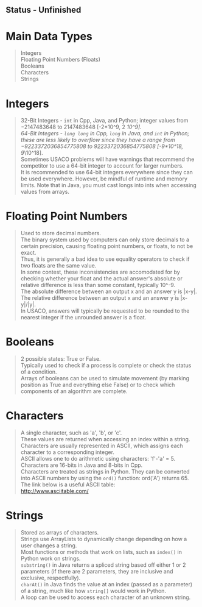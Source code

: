 ## Status - Unfinished

# Main Data Types
> Integers <br>
> Floating Point Numbers (Floats) <br>
> Booleans <br>
> Characters <br>
> Strings <br>

# Integers
> 32-Bit Integers - ```int``` in Cpp, Java, and Python; integer values from −2147483648 to 2147483648 [-2\*10^9, 2
> *10^9]. <br>
> 64-Bit Integers - ```long long``` in Cpp, ```long``` in Java, and ```int``` in Python; these are less likely to overflow since they have a range from −9223372036854775808 to 9223372036854775808 [-9\*10^18, 9*\10^18]. <br>
> Sometimes USACO problems will have warnings that recommend the competitor to use a 64-bit integer to account for larger numbers.<br>
> It is recommended to use 64-bit integers everywhere since they can be used everywhere. However, be mindful of runtime and memory limits.
> Note that in Java, you must cast longs into ints when accessing values from arrays.

# Floating Point Numbers
> Used to store decimal numbers. <br>
> The binary system used by computers can only store decimals to a certain precision, causing floating point numbers, or floats, to not be exact.<br>
> Thus, it is generally a bad idea to use equality operators to check if two floats are the same value.<br>
> In some contest, these inconsistencies are accomodated for by checking whether your float and the actual answer's absolute or relative difference is less than some constant, typically 10^-9.<br>
> The absolute difference between an output x and an answer y is |x-y|.<br>
> The relative difference between an output x and an answer y is |x-y|/|y|.<br>
> In USACO, answers will typically be requested to be rounded to the nearest integer if the unrounded answer is a float.

# Booleans
> 2 possible states: True or False.<br>
> Typically used to check if a process is complete or check the status of a condition.<br>
> Arrays of booleans can be used to simulate movement (by marking position as True and everything else False) or to check which components of an algorithm are complete.

# Characters
> A single character, such as 'a', 'b', or 'c'.<br>
> These values are returned when accessing an index within a string.<br>
> Characters are usually represented in ASCII, which assigns each character to a corresponding integer.<br>
> ASCII allows one to do arithmetic using characters: 'f'-'a' = 5.<br>
> Characters are 16-bits in Java and 8-bits in Cpp.<br>
> Characters are treated as strings in Python. They can be converted into ASCII numbers by using the ```ord()``` function: ord('A') returns 65.<br>
> The link below is a useful ASCII table:<br>
> <a href="http://www.asciitable.com/">http://www.asciitable.com/</a>

# Strings
> Stored as arrays of characters.<br>
> Strings use ArrayLists to dynamically change depending on how a user changes a string.<br>
> Most functions or methods that work on lists, such as ```index()``` in Python work on strings.<br>
> ```substring()``` in Java returns a spliced string based off either 1 or 2 parameters (if there are 2 parameters, they are inclusive and exclusive, respectfully).<br>
> ```charAt()``` in Java finds the value at an index (passed as a parameter) of a string, much like how ```string[]``` would work in Python.<br>
> A loop can be used to access each character of an unknown string.

